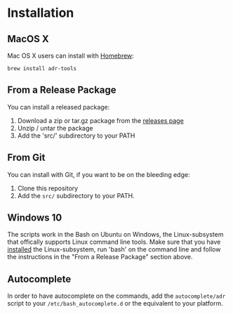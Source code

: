 Installation
============



MacOS X
-------

Mac OS X users can install with [Homebrew](https://brew.sh):

    brew install adr-tools

From a Release Package
----------------------

You can install a released package:

1. Download a zip or tar.gz package from the [releases page](https://github.com/npryce/adr-tools/releases)
2. Unzip / untar the package
3. Add the 'src/' subdirectory to your PATH


From Git
--------

You can install with Git, if you want to be on the bleeding edge:

1. Clone this repository
2. Add the `src/` subdirectory to your PATH.


Windows 10
----------
The scripts work in the Bash on Ubuntu on Windows, the Linux-subsystem that offically supports Linux command line tools.
Make sure that you have [installed](https://msdn.microsoft.com/en-us/commandline/wsl/install_guide) the Linux-subsystem, run 'bash' on the command line and follow the instructions in the "From a Release Package" section above.


Autocomplete
----------
In order to have autocomplete on the commands, add the `autocomplete/adr` script to your `/etc/bash_autocomplete.d` or the equivalent to your platform.
